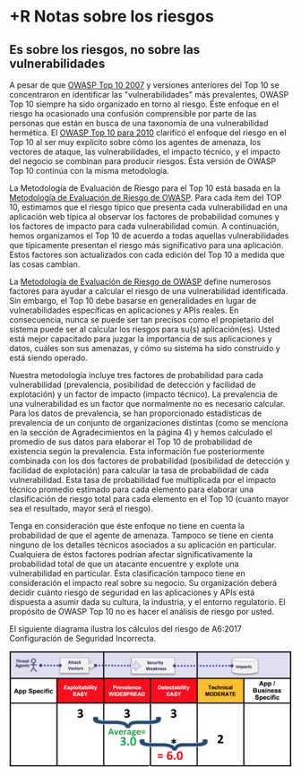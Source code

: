 # +R Notas sobre los riesgos

## Es sobre los riesgos, no sobre las vulnerabilidades

A pesar de que [OWASP Top 10 2007](https://www.owasp.org/index.php/Top_10_2007) y versiones anteriores del Top 10 se concentraron en identificar las "vulnerabilidades" más prevalentes, OWASP Top 10 siempre ha sido organizado en torno al riesgo. Éste enfoque en el riesgo ha ocasionado una confusión comprensible por parte de las personas que están en busca de una taxonomía de una vulnerabilidad hermética. El [OWASP Top 10 para 2010](https://www.owasp.org/index.php/Top_10_2010) clarificó el enfoque del riesgo en el Top 10 al ser muy explícito sobre cómo los agentes de amenaza, los vectores de ataque, las vulnerabilidades, el impacto técnico, y el impacto del negocio se combinan para producir riesgos. Ésta versión de OWASP Top 10 continúa con la misma metodología.

La Metodología de Evaluación de Riesgo para el Top 10 está basada en la [Metodología de Evaluación de Riesgo de OWASP](https://www.owasp.org/index.php/OWASP_Risk_Rating_Methodology). Para cada ítem del TOP 10, estimamos que el riesgo típico que presenta cada vulnerabilidad en una aplicación web típica al observar los factores de probabilidad comunes y los factores de impacto para cada vulnerabilidad común. A continuación, hemos organizamos el Top 10 de acuerdo a todas aquellas vulnerabilidades que típicamente presentan el riesgo más significativo para una aplicación. Estos factores son actualizados con cada edición del Top 10 a medida que las cosas cambian.

La [Metodología de Evaluación de Riesgo de OWASP](https://www.owasp.org/index.php/OWASP_Risk_Rating_Methodology) define numerosos factores para ayudar a calcular el riesgo de una vulnerabilidad identificada. Sin embargo, el Top 10 debe basarse en generalidades en lugar de vulnerabilidades específicas en aplicaciones y APIs reales. En consecuencia, nunca se puede ser tan precisos como el propietario del sistema puede ser al calcular los riesgos para su(s) aplicación(es). Usted está mejor capacitado para juzgar la importancia de sus aplicaciones y datos, cuáles son sus amenazas, y cómo su sistema ha sido construido y está siendo operado.

Nuestra metodología incluye tres factores de probabilidad para cada vulnerabilidad (prevalencia, posibilidad de detección y facilidad de explotación) y un factor de impacto (impacto técnico). La prevalencia de una vulnerabilidad es un factor que normalmente no es necesario calcular. Para los datos de prevalencia, se han proporcionado estadísticas de prevalencia de un conjunto de organizaciones distintas (como se menciona en la sección de Agradecimientos en la página 4) y hemos calculado el promedio de sus datos para elaborar el Top 10 de probabilidad de existencia según la prevalencia. Esta información fue posteriormente combinada con los dos factores de probabilidad (posibilidad de detección y facilidad de explotación) para calcular la tasa de probabilidad de cada vulnerabilidad. Esta tasa de probabilidad fue multiplicada por el impacto técnico promedio estimado para cada elemento para elaborar una clasificación de riesgo total para cada elemento en el Top 10 (cuanto mayor sea el resultado, mayor será el riesgo).

Tenga en consideración que éste enfoque no tiene en cuenta la probabilidad de que el agente de amenaza. Tampoco se tiene en cienta ninguno de los detalles técnicos asociados a su aplicación en particular. Cualquiera de éstos factores podrían afectar significativamente la probabilidad total de que un atacante encuentre y explote una vulnerabilidad en particular. Ésta clasificación tampoco tiene en consideración el impacto real sobre su negocio. Su organización deberá decidir cuánto riesgo de seguridad en las aplicaciones y APIs está dispuesta a asumir dada su cultura, la industria, y el entorno regulatorio. El propósito de OWASP Top 10 no es hacer el análisis de riesgo por usted.

El siguiente diagrama ilustra los cálculos del riesgo de A6:2017 Configuración de Seguridad Incorrecta.

![Risk Calculation for A6:2017 Security Misconfiguration](images/0xc0-risk-explanation.png)


